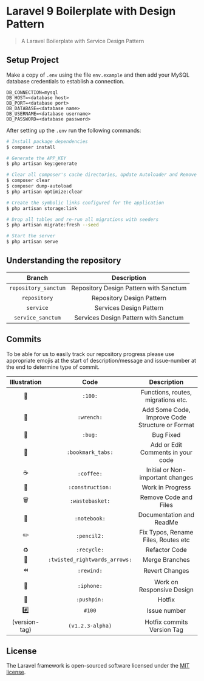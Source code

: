 # Laravel 9 Boilerplate with Design Pattern
> A Laravel Boilerplate with Service Design Pattern

## Setup Project
Make a copy of `.env` using the file `env.example` and then add your MySQL database credentials to establish a connection.

```
DB_CONNECTION=mysql
DB_HOST=<database host>
DB_PORT=<database port>
DB_DATABASE=<database name>
DB_USERNAME=<database username>
DB_PASSWORD=<database password>
```


After setting up the `.env` run the following commands:
```bash
# Install package dependencies 
$ composer install

# Generate the APP_KEY
$ php artisan key:generate

# Clear all composer's cache directories, Update Autoloader and Remove the cached bootstrap files
$ composer clear
$ composer dump-autoload
$ php artisan optimize:clear

# Create the symbolic links configured for the application
$ php artisan storage:link

# Drop all tables and re-run all migrations with seeders
$ php artisan migrate:fresh --seed

# Start the server
$ php artisan serve
```

## Understanding the repository
|Branch      	        |Description                            |
|:---------------------:|:-------------------------------------:|
|`repository_sanctum`   |Repository Design Pattern with Sanctum |
|`repository`           |Repository Design Pattern              |
|`service`              |Services Design Pattern                |
|`service_sanctum`      |Services Design Pattern with Sanctum   |

## Commits 
To be able for us to easily track our repository progress please use appropriate emojis at the start of description/message and issue-number at the end to determine type of commit.

| Illustration              | Code                          | Description                                   |
|:-------------------------:|:-----------------------------:|:---------------------------------------------:|
|:100:                      |`:100:`                        |Functions, routes, migrations etc.             |
|:wrench:                   |`:wrench:`                     |Add Some Code, Improve Code Structure or Format|
|:bug:                      |`:bug:`                        |Bug Fixed                                      |
|:bookmark_tabs:            |`:bookmark_tabs:`              |Add or Edit Comments in your code              |
|:coffee:                   |`:coffee:`                     |Initial or Non-important changes               |
|:construction:             |`:construction:`               |Work in Progress                               |
|:wastebasket:              |`:wastebasket:`                |Remove Code and Files                          |
|:notebook:                 |`:notebook:`                   |Documentation and ReadMe                       |
|:pencil2:                  |`:pencil2:`                    |Fix Typos, Rename Files, Routes etc            |
|:recycle:                  |`:recycle:`                    |Refactor Code                                  |
|:twisted_rightwards_arrows:|`:twisted_rightwards_arrows:`  |Merge Branches                                 |
|:rewind:                   |`:rewind:`                     |Revert Changes                                 |
|:iphone:                   |`:iphone:`                     |Work on Responsive Design                      |
|:pushpin:                  |`:pushpin:`                    |Hotfix                                         |
|:hash:                     |`#100`                         |Issue number                                   |
|(version-tag)              |`(v1.2.3-alpha)`               |Hotfix commits Version Tag                     |



## License

The Laravel framework is open-sourced software licensed under the [MIT license](https://opensource.org/licenses/MIT).